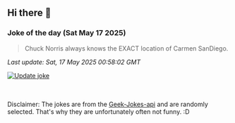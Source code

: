 ## Hi there 👋

### Joke of the day (Sat May 17 2025)
<!-- joke -->
>Chuck Norris always knows the EXACT location of Carmen SanDiego.
<!-- /joke -->

*Last update: Sat, 17 May 2025 00:58:02 GMT*

[![Update joke](https://github.com/nclskfm/nclskfm/actions/workflows/joke.yml/badge.svg)](https://github.com/nclskfm/nclskfm/actions/workflows/joke.yml)

<br><br>
Disclaimer: The jokes are from the [Geek-Jokes-api](https://github.com/sameerkumar18/geek-joke-api) and are randomly selected. That's why they are unfortunately often not funny. :D
